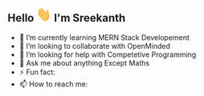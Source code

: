    ## Hello <img src="https://raw.githubusercontent.com/ABSphreak/ABSphreak/master/gifs/Hi.gif" width="30px" height="30px" /> I'm Sreekanth #


- 🌱 I’m currently learning MERN Stack Developement      
- 👯 I’m looking to collaborate with OpenMinded
- 🤔 I’m looking for help with Competetive Programming  
- 💬 Ask me about anything Except Maths
- ⚡ Fun fact: 
- 📫 How to reach me: 


